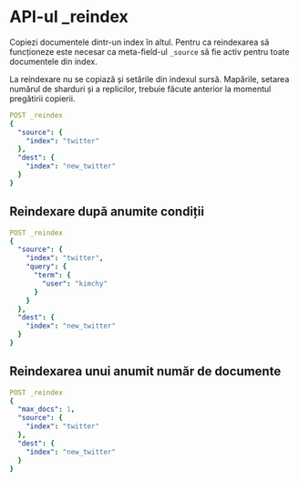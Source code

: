 # API-ul _reindex

Copiezi documentele dintr-un index în altul. Pentru ca reindexarea să funcționeze este necesar ca meta-field-ul `_source` să fie activ pentru toate documentele din index.

La reindexare nu se copiază și setările din indexul sursă. Mapările, setarea numărul de sharduri și a replicilor, trebuie făcute anterior la momentul pregătirii copierii.

```yaml
POST _reindex
{
  "source": {
    "index": "twitter"
  },
  "dest": {
    "index": "new_twitter"
  }
}
```

## Reindexare după anumite condiții

```yaml
POST _reindex
{
  "source": {
    "index": "twitter",
    "query": {
      "term": {
        "user": "kimchy"
      }
    }
  },
  "dest": {
    "index": "new_twitter"
  }
}
```

## Reindexarea unui anumit număr de documente

```yaml
POST _reindex
{
  "max_docs": 1,
  "source": {
    "index": "twitter"
  },
  "dest": {
    "index": "new_twitter"
  }
}
```
